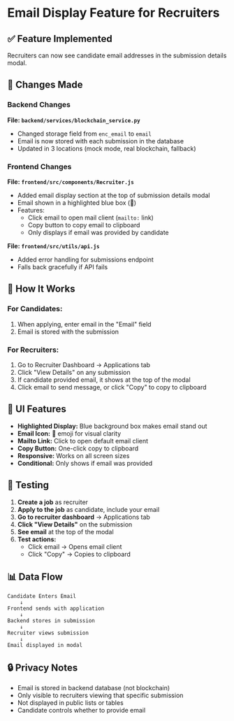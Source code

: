 # Email Display Feature for Recruiters

## ✅ Feature Implemented

Recruiters can now see candidate email addresses in the submission details modal.

## 🔄 Changes Made

### Backend Changes

**File: `backend/services/blockchain_service.py`**
- Changed storage field from `enc_email` to `email`
- Email is now stored with each submission in the database
- Updated in 3 locations (mock mode, real blockchain, fallback)

### Frontend Changes

**File: `frontend/src/components/Recruiter.js`**
- Added email display section at the top of submission details modal
- Email shown in a highlighted blue box (📧)
- Features:
  - Click email to open mail client (`mailto:` link)
  - Copy button to copy email to clipboard
  - Only displays if email was provided by candidate

**File: `frontend/src/utils/api.js`**
- Added error handling for submissions endpoint
- Falls back gracefully if API fails

## 📱 How It Works

### For Candidates:
1. When applying, enter email in the "Email" field
2. Email is stored with the submission

### For Recruiters:
1. Go to Recruiter Dashboard → Applications tab
2. Click "View Details" on any submission
3. If candidate provided email, it shows at the top of the modal
4. Click email to send message, or click "Copy" to copy to clipboard

## 🎨 UI Features

- **Highlighted Display:** Blue background box makes email stand out
- **Email Icon:** 📧 emoji for visual clarity
- **Mailto Link:** Click to open default email client
- **Copy Button:** One-click copy to clipboard
- **Responsive:** Works on all screen sizes
- **Conditional:** Only shows if email was provided

## 🧪 Testing

1. **Create a job** as recruiter
2. **Apply to the job** as candidate, include your email
3. **Go to recruiter dashboard** → Applications tab
4. **Click "View Details"** on the submission
5. **See email** at the top of the modal
6. **Test actions:**
   - Click email → Opens email client
   - Click "Copy" → Copies to clipboard

## 📊 Data Flow

```
Candidate Enters Email
    ↓
Frontend sends with application
    ↓
Backend stores in submission
    ↓
Recruiter views submission
    ↓
Email displayed in modal
```

## 🔒 Privacy Notes

- Email is stored in backend database (not blockchain)
- Only visible to recruiters viewing that specific submission
- Not displayed in public lists or tables
- Candidate controls whether to provide email
